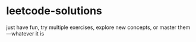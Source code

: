 # leetcode-solutions
just have fun, try multiple exercises, explore new concepts, or master them—whatever it is
